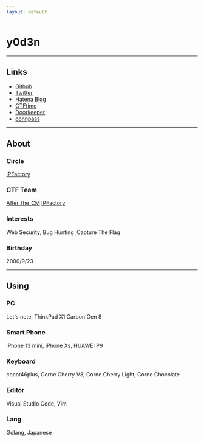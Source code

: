 ```yaml
---
layout: default
---
```

# y0d3n

* * *

## Links

- [Github](https://github.com/y0d3n)
- [Twitter](https://twitter.com/y0d3n)
- [Hatena Blog](https://y0d3n.hatenablog.com/)
- [CTFtime](https://ctftime.org/user/79132)
- [Doorkeeper](https://www.doorkeeper.jp/users/r21st0rebfcyfavo8444jedme10z7r)
- [connpass](https://connpass.com/user/kirby923ya/)

* * *

## About

### Circle

[IPFactory](https://ipfactory.github.io/)

### CTF Team

[After_the_CM](https://ctftime.org/team/118161)
[IPFactory](https://ctftime.org/team/11420)

### Interests

Web Security, Bug Hunting ,Capture The Flag

### Birthday

2000/9/23

* * *

## Using

### PC

Let's note, ThinkPad X1 Carbon Gen 8

### Smart Phone

iPhone 13 mini, iPhone Xs, HUAWEI P9

### Keyboard

cocot46plus, Corne Cherry V3, Corne Cherry Light, Corne Chocolate

### Editor

Visual Studio Code, Vim

### Lang

Golang, Japanese

